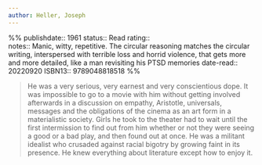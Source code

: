 ```yaml
---
author: Heller, Joseph
---
```

%%
publishdate:: 1961
status:: Read
rating::  
notes::  Manic, witty, repetitive. The circular reasoning matches the circular writing, interspersed with terrible loss and horrid violence, that gets more and more detailed, like a man revisiting his PTSD memories
date-read:: 20220920
ISBN13:: 9789048818518
%%

> He was a very serious, very earnest and very conscientious dope. It was impossible to go to a movie with him without getting involved afterwards in a discussion on empathy, Aristotle, universals, messages and the obligations of the cinema as an art form in a materialistic society. Girls he took to the theater had to wait until the first intermission to find out from him whether or not they were seeing a good or a bad play, and then found out at once. He was a militant idealist who crusaded against racial bigotry by growing faint in its presence. He knew everything about literature except how to enjoy it.
